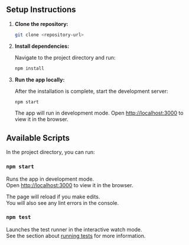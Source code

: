 

## Setup Instructions


1. **Clone the repository:**


   ```bash
   git clone <repository-url>
   ```


2. **Install dependencies:**


   Navigate to the project directory and run:


   ```bash
   npm install
   ```


3. **Run the app locally:**


   After the installation is complete, start the development server:


   ```bash
   npm start
   ```


   The app will run in development mode. Open [http://localhost:3000](http://localhost:3000) to view it in the browser.


## Available Scripts


In the project directory, you can run:


### `npm start`


Runs the app in development mode.\
Open [http://localhost:3000](http://localhost:3000) to view it in the browser.


The page will reload if you make edits.\
You will also see any lint errors in the console.


### `npm test`


Launches the test runner in the interactive watch mode.\
See the section about [running tests](https://facebook.github.io/create-react-app/docs/running-tests) for more information.
